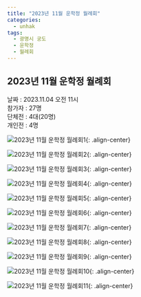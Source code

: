 ```yaml
---
title: "2023년 11월 운학정 월례회"
categories:
  - unhak
tags:
  - 광명시 궁도
  - 운학정
  - 월례회
---
```


## 2023년 11월 운학정 월례회

날짜 : 2023.11.04 오전 11시   
참가자 : 27명   
단체전 : 4대(20명)   
개인전 : 4명   

![2023년 11월 운학정 월례회1](/assets/images/unhak/meet_202311_01.jpg "2023년 11월 운학정 월례회1"){: .align-center}

![2023년 11월 운학정 월례회2](/assets/images/unhak/meet_202311_02.jpg "2023년 11월 운학정 월례회2"){: .align-center}

![2023년 11월 운학정 월례회3](/assets/images/unhak/meet_202311_03.jpg "2023년 11월 운학정 월례회3"){: .align-center}

![2023년 11월 운학정 월례회4](/assets/images/unhak/meet_202311_04.jpg "2023년 11월 운학정 월례회4"){: .align-center}

![2023년 11월 운학정 월례회5](/assets/images/unhak/meet_202311_05.jpg "2023년 11월 운학정 월례회5"){: .align-center}

![2023년 11월 운학정 월례회6](/assets/images/unhak/meet_202311_06.jpg "2023년 11월 운학정 월례회6"){: .align-center}

![2023년 11월 운학정 월례회7](/assets/images/unhak/meet_202311_07.jpg "2023년 11월 운학정 월례회7"){: .align-center}

![2023년 11월 운학정 월례회8](/assets/images/unhak/meet_202311_08.jpg "2023년 11월 운학정 월례회8"){: .align-center}

![2023년 11월 운학정 월례회9](/assets/images/unhak/meet_202311_09.jpg "2023년 11월 운학정 월례회9"){: .align-center}

![2023년 11월 운학정 월례회10](/assets/images/unhak/meet_202311_10.jpg "2023년 11월 운학정 월례회10"){: .align-center}

![2023년 11월 운학정 월례회11](/assets/images/unhak/meet_202311_11.jpg "2023년 11월 운학정 월례회11"){: .align-center}



